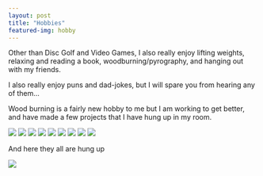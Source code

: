 ```yaml
---
layout: post
title: "Hobbies"
featured-img: hobby
---
```


<p>
Other than Disc Golf and Video Games, I also really enjoy lifting weights, relaxing and reading a book, woodburning/pyrography, and hanging out with my friends.
</p>
<p>
I also really enjoy puns and dad-jokes, but I will spare you from hearing any of them...
</p>

<p>Wood burning is a fairly new hobby to me but I am working to get better, and have made a few projects that I have hung up in my room.</p>
<img src="{{site.url}}/assets/img/posts/WoodBurnings/tiger.jpg">
<img src="{{site.url}}/assets/img/posts/WoodBurnings/lion.jpg">
<img src="{{site.url}}/assets/img/posts/WoodBurnings/elephant.jpg">
<img src="{{site.url}}/assets/img/posts/WoodBurnings/boar.jpg">
<img src="{{site.url}}/assets/img/posts/WoodBurnings/HuginnMuninn.jpg">
<img src="{{site.url}}/assets/img/posts/WoodBurnings/LOTR Coaster.jpg">
<img src="{{site.url}}/assets/img/posts/WoodBurnings/witch king coaster.jpg">
<img src="{{site.url}}/assets/img/posts/WoodBurnings/Stormcloak.jpg">
<img src="{{site.url}}/assets/img/posts/WoodBurnings/tree of life.jpg">

And here they all are hung up

<img src="{{site.url}}/assets/img/posts/WoodBurnings/AllWoodBurnings.jpeg">